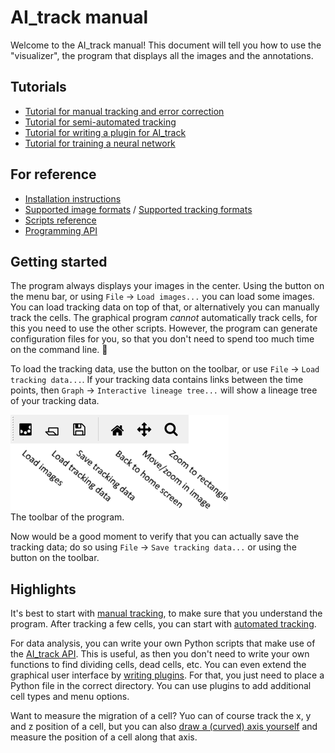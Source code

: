 # AI_track manual

Welcome to the AI_track manual! This document will tell you how to use the "visualizer", the program that displays all the images and the annotations.

Tutorials
---------
* [Tutorial for manual tracking and error correction](MANUAL_TRACKING.md)
* [Tutorial for semi-automated tracking](AUTOMATIC_TRACKING.md)
* [Tutorial for writing a plugin for AI_track](PLUGIN_TUTORIAL.md)
* [Tutorial for training a neural network](TRAINING_THE_NETWORK.md)


For reference
-------------
* [Installation instructions](INSTALLATION.md)
* [Supported image formats](IMAGE_FORMATS.md) / [Supported tracking formats](TRACKING_FORMATS.md)
* [Scripts reference](SCRIPTS.md)
* [Programming API](API.md)

Getting started
---------------
The program always displays your images in the center. Using the button on the menu bar, or using `File` -> `Load images...` you can load some images. You can load tracking data on top of that, or alternatively you can manually track the cells. The graphical program *cannot* automatically track cells, for this you need to use the other scripts. However, the program can generate configuration files for you, so that you don't need to spend too much time on the command line. 🙂

To load the tracking data, use the button on the toolbar, or use `File` -> `Load tracking data...`. If your tracking data contains links between the time points, then `Graph` -> `Interactive lineage tree...` will show a lineage tree of your tracking data.

![Toolbar](images/toolbar.png)  
The toolbar of the program.

Now would be a good moment to verify that you can actually save the tracking data; do so using `File` -> `Save tracking data...` or using the button on the toolbar. 

Highlights
----------

It's best to start with [manual tracking](MANUAL_TRACKING.md), to make sure that you understand the program. After tracking a few cells, you can start with [automated tracking](AUTOMATIC_TRACKING.md).

For data analysis, you can write your own Python scripts that make use of the [AI_track API](API.md). This is useful, as then you don't need to write your own functions to find dividing cells, dead cells, etc. You can even extend the graphical user interface by [writing plugins](PLUGIN_TUTORIAL.md). For that, you just need to place a Python file in the correct directory. You can use plugins to add additional cell types and menu options.

Want to measure the migration of a cell? Yuo can of course track the x, y and z position of a cell, but you can also [draw a (curved) axis yourself](DATA_AXES.md) and measure the position of a cell along that axis.

